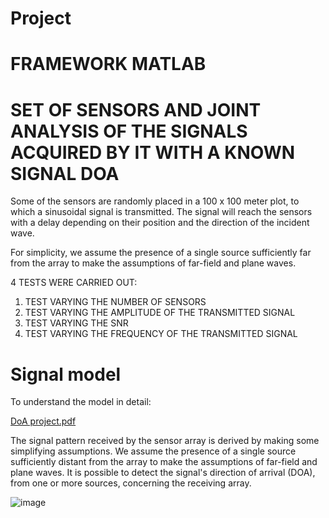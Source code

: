 # Project


# FRAMEWORK MATLAB
# SET OF SENSORS AND JOINT ANALYSIS OF THE SIGNALS ACQUIRED BY IT WITH A KNOWN SIGNAL DOA 


Some of the sensors are randomly placed in a 100 x 100 meter plot, to which a sinusoidal signal is transmitted.
The signal will reach the sensors with a delay depending on their position and the direction of the incident wave.

For simplicity, we assume the presence of a single source sufficiently far from the array to make the assumptions 
of far-field and plane waves.

4 TESTS WERE CARRIED OUT: 
1) TEST VARYING THE NUMBER OF SENSORS
2) TEST VARYING THE AMPLITUDE OF THE TRANSMITTED SIGNAL
3) TEST VARYING THE SNR 
4) TEST VARYING THE FREQUENCY OF THE TRANSMITTED SIGNAL





# Signal model
To understand the model in detail:

[DoA project.pdf](https://github.com/EngAlessandroMaggi/Project/files/12111256/DoA.project.pdf)

The signal pattern received by the sensor array is derived by making some simplifying assumptions.
We assume the presence of a single source sufficiently distant from the array to make the assumptions 
of far-field and plane waves.
It is possible to detect the signal's direction of arrival (DOA), from one or more sources, concerning the receiving array.

![image](https://github.com/EngAlessandroMaggi/Project/assets/134376453/a0f4f07d-6749-4fdc-86db-7a718a789220)




